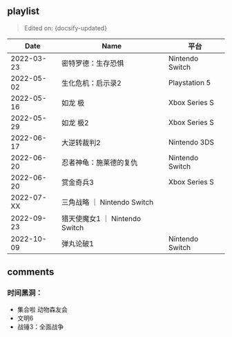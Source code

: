 ## playlist

> Edited on: {docsify-updated}

Date | Name | 平台
--- | --- | ---
2022-03-23 | 密特罗德：生存恐惧 | Nintendo Switch
2022-05-02 | 生化危机：启示录2 | Playstation 5
2022-05-16 | 如龙 极 | Xbox Series S
2022-05-29 | 如龙 极2 | Xbox Series S
2022-06-17 | 大逆转裁判2 | Nintendo 3DS
2022-06-20 | 忍者神龟：施莱德的复仇 | Nintendo Switch
2022-06-20 | 赏金奇兵3 | Xbox Series S
2022-07-XX | 三角战略 ｜ Nintendo Switch
2022-09-23 | 猎天使魔女1 ｜ Nintendo Switch
2022-10-09 | 弹丸论破1 | Nintendo Switch
## comments

### 时间黑洞：
- 集合啦 动物森友会
- 文明6
- 战锤3：全面战争
